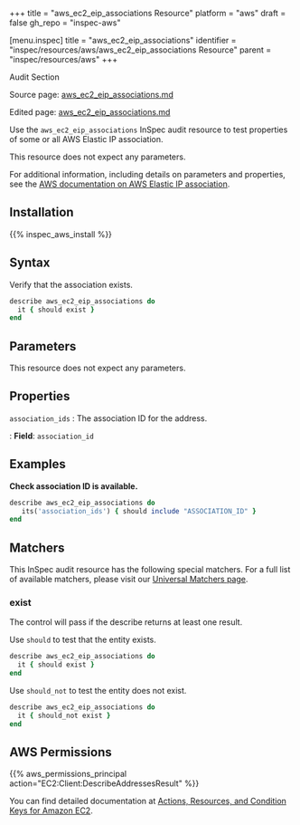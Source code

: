 +++
title = "aws_ec2_eip_associations Resource"
platform = "aws"
draft = false
gh_repo = "inspec-aws"

[menu.inspec]
title = "aws_ec2_eip_associations"
identifier = "inspec/resources/aws/aws_ec2_eip_associations Resource"
parent = "inspec/resources/aws"
+++

<div class="admonition-note">
<p class="admonition-note-title">Audit Section</p>
<div class="admonition-note-text">
<p>Source page: <a href="https://github.com/inspec/inspec-aws/blob/main/docs/resources/aws_ec2_eip_associations.md">aws_ec2_eip_associations.md</a></p>
<p>Edited page: <a href="https://github.com/ianmadd/inspec-aws/blob/im/hugo/docs-chef-io/content/inspec/resources/aws_ec2_eip_associations.md">aws_ec2_eip_associations.md</a></p>
</div>
</div>



Use the `aws_ec2_eip_associations` InSpec audit resource to test properties of some or all AWS Elastic IP association.

This resource does not expect any parameters.

For additional information, including details on parameters and properties, see the [AWS documentation on AWS Elastic IP association](https://docs.aws.amazon.com/AWSCloudFormation/latest/UserGuide/aws-properties-ec2-eip-association.html).

## Installation

{{% inspec_aws_install %}}

## Syntax

Verify that the association exists.

```ruby
describe aws_ec2_eip_associations do
  it { should exist }
end
```

## Parameters

This resource does not expect any parameters.

## Properties

`association_ids`
: The association ID for the address.

: **Field**: `association_id`

## Examples

**Check association ID is available.**

```ruby
describe aws_ec2_eip_associations do
   its('association_ids') { should include "ASSOCIATION_ID" }
end
```

## Matchers

This InSpec audit resource has the following special matchers. For a full list of available matchers, please visit our [Universal Matchers page](https://www.inspec.io/docs/reference/matchers/).

### exist

The control will pass if the describe returns at least one result.

Use `should` to test that the entity exists.

```ruby
describe aws_ec2_eip_associations do
  it { should exist }
end
```

Use `should_not` to test the entity does not exist.

```ruby
describe aws_ec2_eip_associations do
  it { should_not exist }
end
```

## AWS Permissions

{{% aws_permissions_principal action="EC2:Client:DescribeAddressesResult" %}}

You can find detailed documentation at [Actions, Resources, and Condition Keys for Amazon EC2](https://docs.aws.amazon.com/IAM/latest/UserGuide/list_amazonec2.html).
